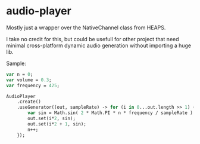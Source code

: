 # audio-player

Mostly just a wrapper over the NativeChannel class from HEAPS.

I take no credit for this, but could be usefull for other project that need minimal cross-platform dynamic audio generation without importing a huge lib.

Sample:
```haxe
var n = 0;
var volume = 0.3;
var frequency = 425;

AudioPlayer
    .create()
    .useGenerator((out, sampleRate) -> for (i in 0...out.length >> 1) {
        var sin = Math.sin( 2 * Math.PI * n * frequency / sampleRate ) * volume;
        out.set(i*2, sin);
        out.set(i*2 + 1, sin);
        n++;
    });
```